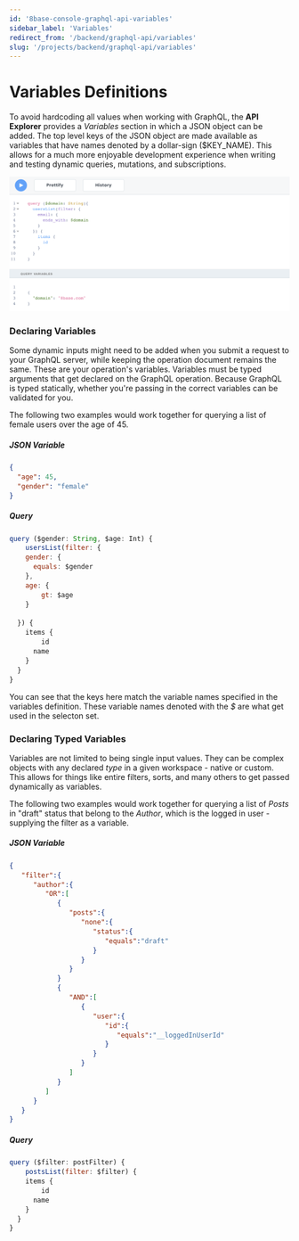 ```yaml
---
id: '8base-console-graphql-api-variables'
sidebar_label: 'Variables'
redirect_from: '/backend/graphql-api/variables'
slug: '/projects/backend/graphql-api/variables'
---
```


# Variables Definitions

To avoid hardcoding all values when working with GraphQL, the **API Explorer** provides a _Variables_ section in which a JSON object can be added. The top level keys of the JSON object are made available as variables that have names denoted by a dollar-sign ($KEY_NAME). This allows for a much more enjoyable development experience when writing and testing dynamic queries, mutations, and subscriptions.

![Declaring variables in the API Explorer](./images/api-explorer-query-variables.png)

### Declaring Variables

Some dynamic inputs might need to be added when you submit a request to your GraphQL server, while keeping the operation document remains the same. These are your operation's variables. Variables must be typed arguments that get declared on the GraphQL operation. Because GraphQL is typed statically, whether you're passing in the correct variables can be validated for you.

The following two examples would work together for querying a list of female users over the age of 45.

##### JSON Variable

```json
{
  "age": 45,
  "gender": "female"
}
```

##### Query

```js
query ($gender: String, $age: Int) {
	usersList(filter: {
    gender: {
      equals: $gender
    },
    age: {
    	gt: $age
    }

  }) {
    items {
    	id
      name
    }
  }
}
```

You can see that the keys here match the variable names specified in the variables definition. These variable names denoted with the _$_ are what get used in the selecton set.

### Declaring Typed Variables

Variables are not limited to being single input values. They can be complex objects with any declared _type_ in a given workspace - native or custom. This allows for things like entire filters, sorts, and many others to get passed dynamically as variables.

The following two examples would work together for querying a list of _Posts_ in "draft" status that belong to the _Author_, which is the logged in user - supplying the filter as a variable.

##### JSON Variable

```json
{
   "filter":{
      "author":{
         "OR":[
            {
               "posts":{
                  "none":{
                     "status":{
                        "equals":"draft"
                     }
                  }
               }
            }
            {
               "AND":[
                  {
                     "user":{
                        "id":{
                           "equals":"__loggedInUserId"
                        }
                     }
                  }
               ]
            }
         ]
      }
   }
}
```

##### Query

```js
query ($filter: postFilter) {
	postsList(filter: $filter) {
    items {
    	id
      name
    }
  }
}
```
